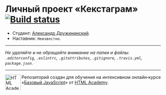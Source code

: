 # Личный проект «Кекстаграм» [![Build status][travis-image]][travis-url]

* Студент: [Александр Дружининский](https://up.htmlacademy.ru/javascript/11/user/448713).
* Наставник: `Неизвестно`.

---

_Не удаляйте и не обращайте внимание на папки и файлы:_<br>
_`.editorconfig`, `.eslintrc`, `.gitattributes`, `.gitignore`, `.travis.yml`, `package.json`._

---

<a href="https://htmlacademy.ru/intensive/javascript"><img align="left" width="50" height="50" title="HTML Academy" src="https://up.htmlacademy.ru/static/img/intensive/javascript/logo-for-github.svg"></a>

Репозиторий создан для обучения на интенсивном онлайн‑курсе «[Базовый JavaScript](https://htmlacademy.ru/intensive/javascript)» от [HTML Academy](https://htmlacademy.ru).

[travis-image]: https://travis-ci.org/htmlacademy-javascript/448713-kekstagram.svg?branch=master
[travis-url]: https://travis-ci.org/htmlacademy-javascript/448713-kekstagram
